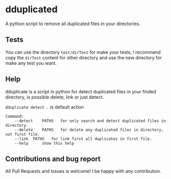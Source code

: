 # dduplicated

A python script to remove all duplicated files in your directories.

## Tests
You can use the directory `test/dirTest` for make your tests, I recommend copy the `dirTest` content for other directory and use the new directory for make any test you want.

## Help
dduplicate is a script in python for detect duplicated files in your finded directory, is possible delete, link or just detect.

`dduplicate detect .` is default action
```
Command:
	--detect	PATHS	for only search and detect duplicated files in directory.
	--delete	PATHS	for delete any duplicated files in directory, not first file.
	--link	PATHS	for link first all duplicates in first file.
	--help		show this help
```

## Contributions and bug report

All Pull Requests and Issues is welcome! I be happy with any contribution.
